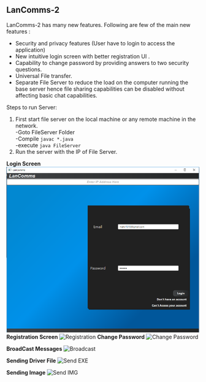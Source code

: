 ## LanComms-2
LanComms-2 has many new features.
Following are few of the main new features :

 - Security and privacy features (User have to login to access the application)
 - New intuitive login screen with better registration UI .
 - Capability to change password by providing answers to two security questions.
 - Universal File transfer.
 - Separate File Server to reduce the load on the computer running the base server hence file sharing capabilities can be disabled without affecting basic chat capabilities.
 

Steps to run Server:

 1. First start file server on the local machine or any remote machine in the network.<br>
    -Goto FileServer Folder<br>
    -Compile ```javac *.java```<br>
    -execute ```java FileServer```<br>
 2. Run the server with the IP of File Server.
 
 **Login Screen**
![Login](https://raw.githubusercontent.com/mahir1010/LanComms-2/Screenshots/ScreenShots/login.png)
**Registration Screen**
![Registration](https://raw.githubusercontent.com/mahir1010/LanComms-2/Screenshots/ScreenShots/Register.png)
**Change Password**
![Change Password](https://raw.githubusercontent.com/mahir1010/LanComms-2/Screenshots/ScreenShots/CantAccess.png)

**BroadCast Messages**
![Broadcast](https://raw.githubusercontent.com/mahir1010/LanComms-2/Screenshots/ScreenShots/Broadcast.png)

**Sending Driver File**
![Send EXE](https://raw.githubusercontent.com/mahir1010/LanComms-2/Screenshots/ScreenShots/SendingEXE.png)

**Sending Image**
![Send IMG](https://raw.githubusercontent.com/mahir1010/LanComms-2/Screenshots/ScreenShots/SendingIMG.png)


